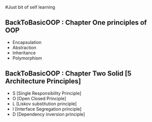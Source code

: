 #Just bit of self learning 

## BackToBasicOOP : Chapter One principles of OOP  
* Encapsulation
* Abstraction
* Inheritance
* Polymorphism
## BackToBasicOOP : Chapter Two Solid [5 Architecture Principles] 
* S [Single Responsibility Principle]
* O [Open Closed Principle]
* L [Liskov substitution principle]
* I [Interface Segregation principle]
* D [Dependency inversion principle]
